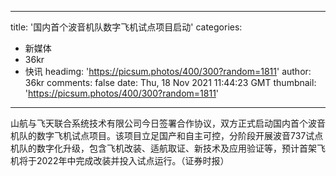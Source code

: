 
---
title: '国内首个波音机队数字飞机试点项目启动'
categories: 
 - 新媒体
 - 36kr
 - 快讯
headimg: 'https://picsum.photos/400/300?random=1811'
author: 36kr
comments: false
date: Thu, 18 Nov 2021 11:44:23 GMT
thumbnail: 'https://picsum.photos/400/300?random=1811'
---

<div>   
山航与飞天联合系统技术有限公司今日签署合作协议，双方正式启动国内首个波音机队的数字飞机试点项目。该项目立足国产和自主可控，分阶段开展波音737试点机队的数字化升级，包含飞机改装、适航取证、新技术及应用验证等，预计首架飞机将于2022年中完成改装并投入试点运行。（证券时报）  
</div>
            